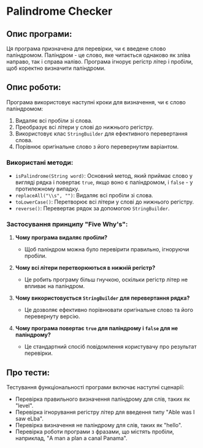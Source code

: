# Palindrome Checker

## Опис програми:

Ця програма призначена для перевірки, чи є введене слово паліндромом. Паліндром - це слово, яке читається однаково як зліва направо, так і справа наліво. Програма ігнорує регістр літер і пробіли, щоб коректно визначити паліндроми.

## Опис роботи:

Програма використовує наступні кроки для визначення, чи є слово паліндромом:

1. Видаляє всі пробіли зі слова.
2. Преобразує всі літери у слові до нижнього регістру.
3. Використовує клас `StringBuilder` для ефективного перевертання слова.
4. Порівнює оригінальне слово з його перевернутим варіантом.

### Використані методи:

- `isPalindrome(String word)`: Основний метод, який приймає слово у вигляді рядка і повертає `true`, якщо воно є паліндромом, і `false` - у протилежному випадку.
- `replaceAll("\\s", "")`: Видаляє всі пробіли зі слова.
- `toLowerCase()`: Перетворює всі літери у слові до нижнього регістру.
- `reverse()`: Перевертає рядок за допомогою `StringBuilder`.

### Застосування принципу "Five Why's":

1. **Чому програма видаляє пробіли?**
   - Щоб паліндром можна було перевірити правильно, ігноруючи пробіли.

2. **Чому всі літери перетворюються в нижній регістр?**
   - Це робить програму більш гнучкою, оскільки регістр літер не впливає на паліндром.

3. **Чому використовується `StringBuilder` для перевертання рядка?**
   - Це дозволяє ефективно порівнювати оригінальне слово та його перевернуту версію.

4. **Чому програма повертає `true` для паліндрому і `false` для не паліндрому?**
   - Це стандартний спосіб повідомлення користувачу про результат перевірки.

## Про тести:

Тестування функціональності програми включає наступні сценарії:

- Перевірка правильного визначення паліндрому для слів, таких як "level".
- Перевірка ігнорування регістру літер для введення типу "Able was I saw eLba".
- Перевірка визначення не паліндрому для слів, таких як "hello".
- Перевірка роботи програми з фразами, що містять пробіли, наприклад, "A man a plan a canal Panama".
